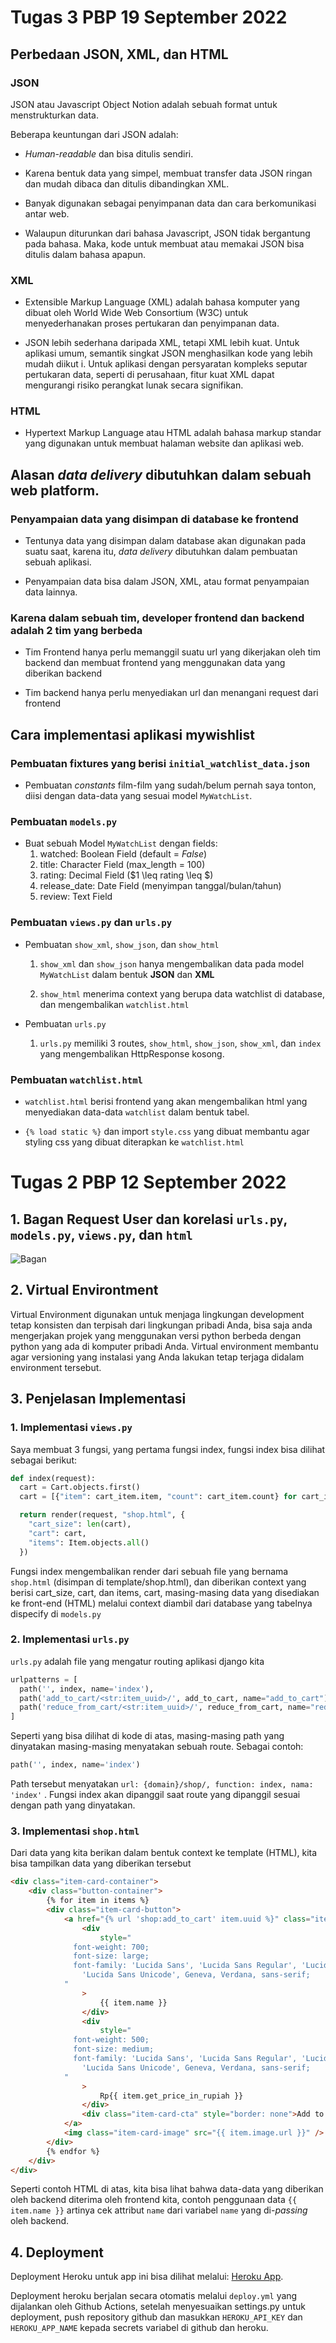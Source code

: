 # Tugas 3 PBP 19 September 2022

## Perbedaan JSON, XML, dan HTML

### JSON

JSON atau Javascript Object Notion adalah sebuah format untuk menstrukturkan data.

Beberapa keuntungan dari JSON adalah:

- _Human-readable_ dan bisa ditulis sendiri.
- Karena bentuk data yang simpel, membuat transfer data JSON ringan dan mudah dibaca dan ditulis dibandingkan XML.

- Banyak digunakan sebagai penyimpanan data dan cara berkomunikasi antar web.

- Walaupun diturunkan dari bahasa Javascript, JSON tidak bergantung pada bahasa. Maka, kode untuk membuat atau memakai JSON bisa ditulis dalam bahasa apapun.

### XML

- Extensible Markup Language (XML) adalah bahasa komputer yang dibuat oleh World Wide Web Consortium (W3C) untuk menyederhanakan proses pertukaran dan penyimpanan data.

- JSON lebih sederhana daripada XML, tetapi XML lebih kuat. Untuk aplikasi umum, semantik singkat JSON menghasilkan kode yang lebih mudah diikut i. Untuk aplikasi dengan persyaratan kompleks seputar pertukaran data, seperti di perusahaan, fitur kuat XML dapat mengurangi risiko perangkat lunak secara signifikan.

### HTML

- Hypertext Markup Language atau HTML adalah bahasa markup standar yang digunakan untuk membuat halaman website dan aplikasi web.

## Alasan _data delivery_ dibutuhkan dalam sebuah web platform.

### Penyampaian data yang disimpan di database ke frontend

- Tentunya data yang disimpan dalam database akan digunakan pada suatu saat, karena itu, _data delivery_ dibutuhkan dalam pembuatan sebuah aplikasi.

- Penyampaian data bisa dalam JSON, XML, atau format penyampaian data lainnya.

### Karena dalam sebuah tim, developer frontend dan backend adalah 2 tim yang berbeda

- Tim Frontend hanya perlu memanggil suatu url yang dikerjakan oleh tim backend dan membuat frontend yang menggunakan data yang diberikan backend

- Tim backend hanya perlu menyediakan url dan menangani request dari frontend

## Cara implementasi aplikasi mywishlist

### Pembuatan fixtures yang berisi `initial_watchlist_data.json`

- Pembuatan _constants_ film-film yang sudah/belum pernah saya tonton, diisi dengan data-data yang sesuai model `MyWatchList`.

### Pembuatan `models.py`

- Buat sebuah Model `MyWatchList` dengan fields:
  1. watched: Boolean Field (default = $False$)
  2. title: Character Field (max_length = $100$)
  3. rating: Decimal Field ($1 \leq rating \leq $)
  4. release_date: Date Field (menyimpan tanggal/bulan/tahun)
  5. review: Text Field

### Pembuatan `views.py` dan `urls.py`

- Pembuatan `show_xml`, `show_json`, dan `show_html`

  1. `show_xml` dan `show_json` hanya mengembalikan data pada model `MyWatchList` dalam bentuk **JSON** dan **XML**

  2. `show_html` menerima context yang berupa data watchlist di database, dan mengembalikan `watchlist.html`

- Pembuatan `urls.py`

  1. `urls.py` memiliki 3 routes, `show_html`, `show_json`, `show_xml`, dan `index` yang mengembalikan HttpResponse kosong.

### Pembuatan `watchlist.html`

- `watchlist.html` berisi frontend yang akan mengembalikan html yang menyediakan data-data `watchlist` dalam bentuk tabel.

- `{% load static %}` dan import `style.css` yang dibuat membantu agar styling css yang dibuat diterapkan ke `watchlist.html`

# Tugas 2 PBP 12 September 2022

## 1. Bagan Request User dan korelasi `urls.py`, `models.py`, `views.py`, dan `html`

![Bagan](bagan.png)

## 2. Virtual Environtment

Virtual Environment digunakan untuk menjaga lingkungan development tetap konsisten dan terpisah dari lingkungan pribadi Anda, bisa saja anda mengerjakan projek yang menggunakan versi python berbeda dengan python yang ada di komputer pribadi Anda. Virtual environment membantu agar versioning yang instalasi yang Anda lakukan tetap terjaga didalam environment tersebut.

## 3. Penjelasan Implementasi

### 1. Implementasi `views.py`

Saya membuat 3 fungsi, yang pertama fungsi index, fungsi index bisa dilihat sebagai berikut:

```py
def index(request):
  cart = Cart.objects.first()
  cart = [{"item": cart_item.item, "count": cart_item.count} for cart_item in cart.items.all()]

  return render(request, "shop.html", {
    "cart_size": len(cart),
    "cart": cart,
    "items": Item.objects.all()
  })
```

Fungsi index mengembalikan render dari sebuah file yang bernama `shop.html` (disimpan di template/shop.html), dan diberikan context yang berisi cart_size, cart, dan items, cart, masing-masing data yang disediakan ke front-end (HTML) melalui context diambil dari database yang tabelnya dispecify di `models.py`

### 2. Implementasi `urls.py`

`urls.py` adalah file yang mengatur routing aplikasi django kita

```py
urlpatterns = [
  path('', index, name='index'),
  path('add_to_cart/<str:item_uuid>/', add_to_cart, name="add_to_cart"),
  path('reduce_from_cart/<str:item_uuid>/', reduce_from_cart, name="reduce_from_cart"),
]
```

Seperti yang bisa dilihat di kode di atas, masing-masing path yang dinyatakan masing-masing menyatakan sebuah route. Sebagai contoh:

```py
path('', index, name='index')
```

Path tersebut menyatakan `url: {domain}/shop/, function: index, nama: 'index'` . Fungsi index akan dipanggil saat route yang dipanggil sesuai dengan path yang dinyatakan.

### 3. Implementasi `shop.html`

Dari data yang kita berikan dalam bentuk context ke template (HTML), kita bisa tampilkan data yang diberikan tersebut

```html
<div class="item-card-container">
	<div class="button-container">
		{% for item in items %}
		<div class="item-card-button">
			<a href="{% url 'shop:add_to_cart' item.uuid %}" class="item-card-cover">
				<div
					style="
              font-weight: 700;
              font-size: large;
              font-family: 'Lucida Sans', 'Lucida Sans Regular', 'Lucida Grande',
                'Lucida Sans Unicode', Geneva, Verdana, sans-serif;
            "
				>
					{{ item.name }}
				</div>
				<div
					style="
              font-weight: 500;
              font-size: medium;
              font-family: 'Lucida Sans', 'Lucida Sans Regular', 'Lucida Grande',
                'Lucida Sans Unicode', Geneva, Verdana, sans-serif;
            "
				>
					Rp{{ item.get_price_in_rupiah }}
				</div>
				<div class="item-card-cta" style="border: none">Add to cart</div>
			</a>
			<img class="item-card-image" src="{{ item.image.url }}" />
		</div>
		{% endfor %}
	</div>
</div>
```

Seperti contoh HTML di atas, kita bisa lihat bahwa data-data yang diberikan oleh backend diterima oleh frontend kita, contoh penggunaan data `{{ item.name }}` artinya cek attribut `name` dari variabel `name` yang di-_passing_ oleh backend.

## 4. Deployment

Deployment Heroku untuk app ini bisa dilihat melalui: [Heroku App](https://andrew-pbp-tugas2.herokuapp.com/shop/).

Deployment heroku berjalan secara otomatis melalui `deploy.yml` yang dijalankan oleh Github Actions, setelah menyesuaikan settings.py untuk deployment, push repository github dan masukkan `HEROKU_API_KEY` dan `HEROKU_APP_NAME` kepada secrets variabel di github dan heroku.
